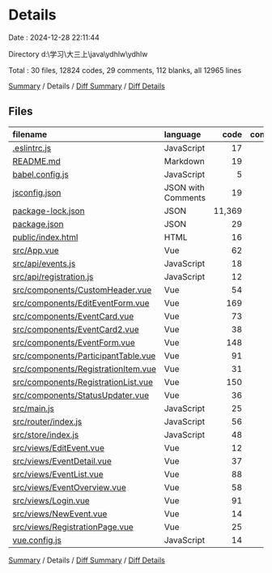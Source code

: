 # Details

Date : 2024-12-28 22:11:44

Directory d:\\学习\\大三上\\java\\ydhlw\\ydhlw

Total : 30 files,  12824 codes, 29 comments, 112 blanks, all 12965 lines

[Summary](results.md) / Details / [Diff Summary](diff.md) / [Diff Details](diff-details.md)

## Files
| filename | language | code | comment | blank | total |
| :--- | :--- | ---: | ---: | ---: | ---: |
| [.eslintrc.js](/.eslintrc.js) | JavaScript | 17 | 0 | 1 | 18 |
| [README.md](/README.md) | Markdown | 19 | 0 | 6 | 25 |
| [babel.config.js](/babel.config.js) | JavaScript | 5 | 0 | 1 | 6 |
| [jsconfig.json](/jsconfig.json) | JSON with Comments | 19 | 0 | 1 | 20 |
| [package-lock.json](/package-lock.json) | JSON | 11,369 | 0 | 1 | 11,370 |
| [package.json](/package.json) | JSON | 29 | 0 | 1 | 30 |
| [public/index.html](/public/index.html) | HTML | 16 | 1 | 1 | 18 |
| [src/App.vue](/src/App.vue) | Vue | 62 | 0 | 6 | 68 |
| [src/api/events.js](/src/api/events.js) | JavaScript | 18 | 0 | 3 | 21 |
| [src/api/registration.js](/src/api/registration.js) | JavaScript | 12 | 0 | 4 | 16 |
| [src/components/CustomHeader.vue](/src/components/CustomHeader.vue) | Vue | 54 | 0 | 8 | 62 |
| [src/components/EditEventForm.vue](/src/components/EditEventForm.vue) | Vue | 169 | 2 | 6 | 177 |
| [src/components/EventCard.vue](/src/components/EventCard.vue) | Vue | 73 | 0 | 3 | 76 |
| [src/components/EventCard2.vue](/src/components/EventCard2.vue) | Vue | 38 | 0 | 3 | 41 |
| [src/components/EventForm.vue](/src/components/EventForm.vue) | Vue | 148 | 0 | 7 | 155 |
| [src/components/ParticipantTable.vue](/src/components/ParticipantTable.vue) | Vue | 91 | 7 | 4 | 102 |
| [src/components/RegistrationItem.vue](/src/components/RegistrationItem.vue) | Vue | 31 | 0 | 3 | 34 |
| [src/components/RegistrationList.vue](/src/components/RegistrationList.vue) | Vue | 150 | 0 | 7 | 157 |
| [src/components/StatusUpdater.vue](/src/components/StatusUpdater.vue) | Vue | 36 | 0 | 2 | 38 |
| [src/main.js](/src/main.js) | JavaScript | 25 | 4 | 8 | 37 |
| [src/router/index.js](/src/router/index.js) | JavaScript | 56 | 1 | 5 | 62 |
| [src/store/index.js](/src/store/index.js) | JavaScript | 48 | 0 | 3 | 51 |
| [src/views/EditEvent.vue](/src/views/EditEvent.vue) | Vue | 12 | 0 | 3 | 15 |
| [src/views/EventDetail.vue](/src/views/EventDetail.vue) | Vue | 37 | 0 | 3 | 40 |
| [src/views/EventList.vue](/src/views/EventList.vue) | Vue | 88 | 1 | 5 | 94 |
| [src/views/EventOverview.vue](/src/views/EventOverview.vue) | Vue | 58 | 0 | 3 | 61 |
| [src/views/Login.vue](/src/views/Login.vue) | Vue | 91 | 0 | 7 | 98 |
| [src/views/NewEvent.vue](/src/views/NewEvent.vue) | Vue | 14 | 0 | 3 | 17 |
| [src/views/RegistrationPage.vue](/src/views/RegistrationPage.vue) | Vue | 25 | 0 | 3 | 28 |
| [vue.config.js](/vue.config.js) | JavaScript | 14 | 13 | 1 | 28 |

[Summary](results.md) / Details / [Diff Summary](diff.md) / [Diff Details](diff-details.md)